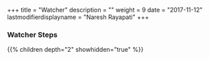+++
title = "Watcher"
description = ""
weight = 9
date = "2017-11-12"
lastmodifierdisplayname = "Naresh Rayapati"
+++

### Watcher Steps

{{% children depth="2" showhidden="true" %}}
